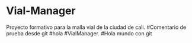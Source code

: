 # Vial-Manager
Proyecto formativo para la malla vial de la ciudad de cali.
#Comentario de prueba desde git
#hola
#VialManager.
#Hola mundo con git